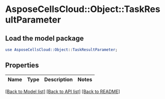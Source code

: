 # AsposeCellsCloud::Object::TaskResultParameter 

## Load the model package
```perl
use AsposeCellsCloud::Object::TaskResultParameter;
```

## Properties
Name | Type | Description | Notes
------------ | ------------- | ------------- | -------------
  

[[Back to Model list]](../README.md#documentation-for-models) [[Back to API list]](../README.md#documentation-for-api-endpoints) [[Back to README]](../README.md)

